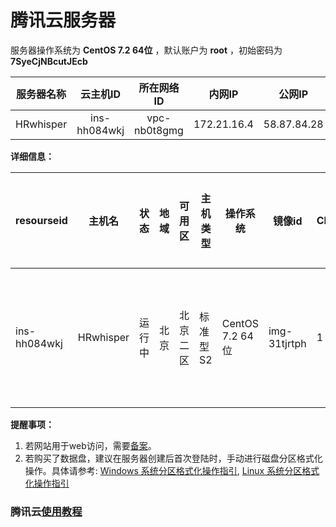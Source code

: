 # 腾讯云服务器

服务器操作系统为 **CentOS 7.2 64位** ，默认账户为 **root** ，初始密码为 **7SyeCjNBcutJEcb**

| 服务器名称 |   云主机ID   |  所在网络ID  |   内网IP    |   公网IP    |
| :--------: | :----------: | :----------: | :---------: | :---------: |
| HRwhisper  | ins-hh084wkj | vpc-nb0t8gmg | 172.21.16.4 | 58.87.84.28 |

**详细信息：**

| resourseid   | 主机名    | 状态   | 地域 | 可用区   | 主机类型 | 操作系统        | 镜像id       | CPU  | 内存 | 带宽 | 公网IP      | 内网IP      | 系统盘类型  | 系统盘大小 | 数据盘类型 | 数据盘大小 | 所属网络    | 所在子网       | 关联vpc     | 创建时间             | 到期时间             | 主机计费模式 | 网络计费模式       | 所属项目 |
| ------------ | --------- | ------ | ---- | -------- | -------- | --------------- | ------------ | ---- | ---- | ---- | ----------- | ----------- | ----------- | ---------- | ---------- | ---------- | ----------- | -------------- | ----------- | -------------------- | -------------------- | ------------ | ------------------ | -------- |
| ins-hh084wkj | HRwhisper | 运行中 | 北京 | 北京二区 | 标准型S2 | CentOS 7.2 64位 | img-31tjrtph | 1    | 2    | 1    | 58.87.84.28 | 172.21.16.4 | CLOUD_BASIC | 50         | -          | -          | Default-VPC | Default-Subnet | Default-VPC | 3/7/2018, 9:35:27 AM | 7/7/2021, 9:35:27 AM | 包年包月     | 按带宽包年包月计费 | 默认项目 |

**提醒事项：**

1. 若网站用于web访问，需要[备案](https://beian.cloud.tencent.com/)。
2. 若购买了数据盘，建议在服务器创建后首次登陆时，手动进行磁盘分区格式化操作。具体请参考: [Windows 系统分区格式化操作指引](https://cloud.tencent.com/document/product/362/6734), [Linux 系统分区格式化操作指引](https://cloud.tencent.com/document/product/362/6735)

### 腾讯云[使用教程](https://cloud.tencent.com/document/product/213/3687)